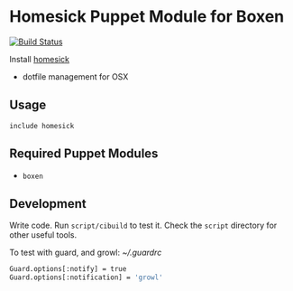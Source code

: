 # Homesick Puppet Module for Boxen

[![Build Status](https://travis-ci.org/brettswift/puppet-homesick.png?branch=master)](https://travis-ci.org/brettswift/puppet-homesick)

Install [homesick](https://github.com/technicalpickles/homesick)

- dotfile management for OSX

## Usage

```puppet
include homesick
```

## Required Puppet Modules

* `boxen`

## Development

Write code. Run `script/cibuild` to test it. Check the `script`
directory for other useful tools.

To test with guard, and growl: 
*~/.guardrc*
```bash
Guard.options[:notify] = true
Guard.options[:notification] = 'growl'
```